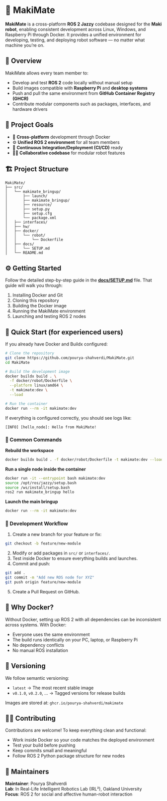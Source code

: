 # 🤖 MakiMate

**MakiMate** is a cross-platform **ROS 2 Jazzy** codebase designed for the **Maki robot**, enabling consistent development across Linux, Windows, and Raspberry Pi through Docker. It provides a unified environment for developing, testing, and deploying robot software — no matter what machine you’re on.

## 🧭 Overview

MakiMate allows every team member to:
- Develop and test **ROS 2** code locally without manual setup
- Build images compatible with **Raspberry Pi** and **desktop systems**
- Push and pull the same environment from **GitHub Container Registry (GHCR)**
- Contribute modular components such as packages, interfaces, and hardware drivers

## 🧩 Project Goals

- 🧠 **Cross-platform** development through Docker
- ⚙️ **Unified ROS 2 environment** for all team members
- 🚀 **Continuous Integration/Deployment (CI/CD)** ready
- 🧍‍♂️ **Collaborative codebase** for modular robot features

## 🏗️ Project Structure

```
MakiMate/
├── src/
│   └── makimate_bringup/
│       ├── launch/
│       ├── makimate_bringup/
│       ├── resource/
│       ├── setup.py
│       ├── setup.cfg
│       └── package.xml
│   ├── interfaces/
│   ├── hw/
│   ├── docker/
│   │   └── robot/
│   │       └── Dockerfile
│   ├── docs/
│   │   └── SETUP.md
│   └── README.md
```

## ⚙️ Getting Started

Follow the detailed step-by-step guide in the **[docs/SETUP.md](docs/SETUP.md)** file. That guide will walk you through:
1. Installing Docker and Git
2. Cloning this repository
3. Building the Docker image
4. Running the MakiMate environment
5. Launching and testing ROS 2 nodes

## 🧠 Quick Start (for experienced users)

If you already have Docker and Buildx configured:

```bash
# Clone the repository
git clone https://github.com/pourya-shahverdi/MakiMate.git
cd MakiMate

# Build the development image
docker buildx build . \
  -f docker/robot/Dockerfile \
  --platform linux/amd64 \
  -t makimate:dev \
  --load

# Run the container
docker run --rm -it makimate:dev
```

If everything is configured correctly, you should see logs like:

```
[INFO] [hello_node]: Hello from MakiMate!
```

### 🧰 Common Commands

**Rebuild the workspace**

```bash
docker buildx build . -f docker/robot/Dockerfile -t makimate:dev --load
```

**Run a single node inside the container**

```bash
docker run -it --entrypoint bash makimate:dev
source /opt/ros/jazzy/setup.bash
source /ws/install/setup.bash
ros2 run makimate_bringup hello
```

**Launch the main bringup**

```bash
docker run --rm -it makimate:dev
```

### 🧩 Development Workflow

1. Create a new branch for your feature or fix:

```bash
git checkout -b feature/new-module
```

2. Modify or add packages in `src/` or `interfaces/`.
3. Test inside Docker to ensure everything builds and launches.
4. Commit and push:

```bash
git add .
git commit -m "Add new ROS node for XYZ"
git push origin feature/new-module
```

5. Create a Pull Request on GitHub.

## 🐳 Why Docker?

Without Docker, setting up ROS 2 with all dependencies can be inconsistent across systems. With Docker:
- Everyone uses the same environment
- The build runs identically on your PC, laptop, or Raspberry Pi
- No dependency conflicts
- No manual ROS installation

## 🔖 Versioning

We follow semantic versioning:
- `latest` → The most recent stable image
- `v0.1.0`, `v0.2.0`, ... → Tagged versions for release builds

Images are stored at:
`ghcr.io/pourya-shahverdi/makimate`

## 🧑‍💻 Contributing

Contributions are welcome! To keep everything clean and functional:
- Work inside Docker so your code matches the deployed environment
- Test your build before pushing
- Keep commits small and meaningful
- Follow ROS 2 Python package structure for new nodes

## 🧩 Maintainers

**Maintainer**: Pourya Shahverdi  
**Lab**: In Real-Life Intelligent Robotics Lab (IRL²), Oakland University  
**Focus**: ROS 2 for social and affective human-robot interaction
